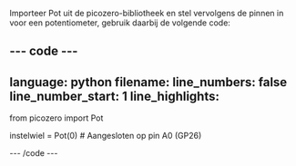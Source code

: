 Importeer Pot uit de picozero-bibliotheek en stel vervolgens de pinnen in voor een potentiometer, gebruik daarbij de volgende code:

--- code ---
---
language: python 
filename: 
line_numbers: false 
line_number_start: 1
line_highlights:
---
from picozero import Pot

instelwiel = Pot(0) # Aangesloten op pin A0 (GP26)

--- /code ---
